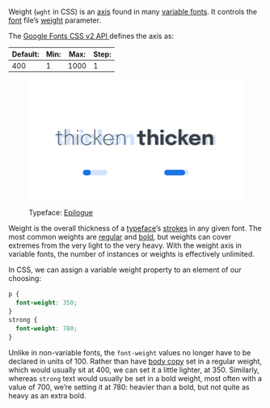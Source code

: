 
Weight (`wght` in CSS) is an [axis](/glossary/axis_in_variable_fonts) found in many [variable fonts](/glossary/variable_fonts). It controls the [font](/glossary/font) file’s [weight](/glossary/weight) parameter.

The [Google Fonts CSS v2 API ](https://developers.google.com/fonts/docs/css2) defines the axis as:

| Default: | Min: | Max: | Step: |
| --- | --- | --- | --- |
| 400 | 1 | 1000 | 1 |

<figure>

![Two side-by-side type specimens of the word “thicken”, each shown with a variable axis represented beneath as a horizontal slider. The first specimen, with the slider most of the way to the left to represent a lower value on the axis, shows a light weight with thin strokes. The second specimen, with the slider most of the way to the right to represent a higher value on the axis, shows a heavy weight with thick strokes.](images/thumbnail.svg)

<figcaption>Typeface: <a href="https://fonts.google.com/specimen/Epilogue">Epilogue</a></figcaption>

</figure>

Weight is the overall thickness of a [typeface](/glossary/typeface)’s [strokes](/glossary/stroke) in any given font. The most common weights are [regular](/glossary/regular_upright) and [bold](/glossary/bold), but weights can cover extremes from the very light to the very heavy. With the weight axis in variable fonts, the number of instances or weights is effectively unlimited.

In CSS, we can assign a variable weight property to an element of our choosing:

```css
p {
  font-weight: 350;
}
strong {
  font-weight: 780;
}
```

Unlike in non-variable fonts, the `font-weight` values no longer have to be declared in units of 100. Rather than have [body copy](/glossary/text_copy) set in a regular weight, which would usually sit at 400, we can set it a little lighter, at 350. Similarly, whereas `strong` text would usually be set in a bold weight, most often with a value of 700, we’re setting it at 780: heavier than a bold, but not quite as heavy as an extra bold.
